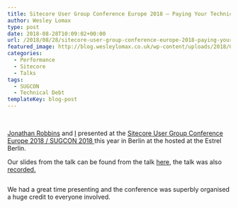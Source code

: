 ```yaml
---
title: Sitecore User Group Conference Europe 2018 – Paying Your Technical Debts
author: Wesley Lomax
type: post
date: 2018-08-28T10:09:02+00:00
url: /2018/08/28/sitecore-user-group-conference-europe-2018-paying-your-technical-debts/
featured_image: http://blog.wesleylomax.co.uk/wp-content/uploads/2018/08/Sugcon-2018.jpg
categories:
  - Performance
  - Sitecore
  - Talks
tags:
  - SUGCON
  - Technical Debt
templateKey: blog-post
---
```

<div class="wp-block-cover-image has-background-dim" style="background-image: url('http://blog.wesleylomax.co.uk/wp-content/uploads/2018/08/a-developer-always-pays-thier-tech-debts_1.jpg');">
   
</div>

[Jonathan Robbins][1] and [I][2] presented at the <a href="http://www.sugcon.eu/" target="_blank" rel="noopener">Sitecore User Group Conference Europe 2018 / SUGCON 2018 </a>this year in Berlin at the hosted at the Estrel Berlin.

Our slides from the talk can be found from the talk <a href="http://blog.wesleylomax.co.uk/wp-content/uploads/2018/08/TECH-DEBT-SUGCON-2018.pdf" target="_blank" rel="noreferrer noopener">here</a>, the talk was also <a href="https://www.youtube.com/watch?v=RRixft7jYuo" data-rel="lightbox-video-0" target="_blank" rel="noreferrer noopener">recorded.</a><figure class="wp-block-image">

<img src="https://i2.wp.com/blog.wesleylomax.co.uk/wp-content/uploads/2018/08/mdga.jpg?w=640" alt="" class="wp-image-804" srcset="https://i2.wp.com/blog.wesleylomax.co.uk/wp-content/uploads/2018/08/mdga.jpg?w=2048 2048w, https://i2.wp.com/blog.wesleylomax.co.uk/wp-content/uploads/2018/08/mdga.jpg?resize=300%2C182 300w, https://i2.wp.com/blog.wesleylomax.co.uk/wp-content/uploads/2018/08/mdga.jpg?resize=768%2C467 768w, https://i2.wp.com/blog.wesleylomax.co.uk/wp-content/uploads/2018/08/mdga.jpg?resize=1024%2C623 1024w, https://i2.wp.com/blog.wesleylomax.co.uk/wp-content/uploads/2018/08/mdga.jpg?w=1280 1280w, https://i2.wp.com/blog.wesleylomax.co.uk/wp-content/uploads/2018/08/mdga.jpg?w=1920 1920w" sizes="(max-width: 640px) 100vw, 640px" data-recalc-dims="1" /></figure> 

We had a great time presenting and the conference was superbly organised a huge credit to everyone involved. 

 

 [1]: http://www.sugcon.eu/speaker/jonathan-robbins/
 [2]: http://www.sugcon.eu/speaker/wesley-lomax/